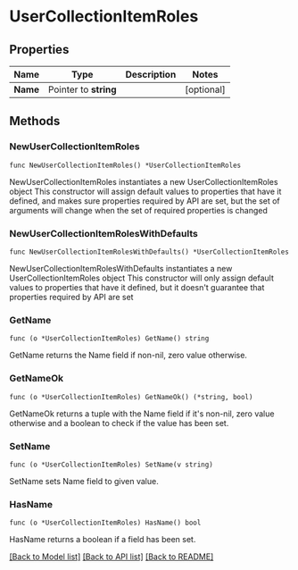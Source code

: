 <!--
 Licensed to the Apache Software Foundation (ASF) under one
 or more contributor license agreements.  See the NOTICE file
 distributed with this work for additional information
 regarding copyright ownership.  The ASF licenses this file
 to you under the Apache License, Version 2.0 (the
 "License"); you may not use this file except in compliance
 with the License.  You may obtain a copy of the License at

   http://www.apache.org/licenses/LICENSE-2.0

 Unless required by applicable law or agreed to in writing,
 software distributed under the License is distributed on an
 "AS IS" BASIS, WITHOUT WARRANTIES OR CONDITIONS OF ANY
 KIND, either express or implied.  See the License for the
 specific language governing permissions and limitations
 under the License.
 -->

# UserCollectionItemRoles

## Properties

Name | Type | Description | Notes
------------ | ------------- | ------------- | -------------
**Name** | Pointer to **string** |  | [optional] 

## Methods

### NewUserCollectionItemRoles

`func NewUserCollectionItemRoles() *UserCollectionItemRoles`

NewUserCollectionItemRoles instantiates a new UserCollectionItemRoles object
This constructor will assign default values to properties that have it defined,
and makes sure properties required by API are set, but the set of arguments
will change when the set of required properties is changed

### NewUserCollectionItemRolesWithDefaults

`func NewUserCollectionItemRolesWithDefaults() *UserCollectionItemRoles`

NewUserCollectionItemRolesWithDefaults instantiates a new UserCollectionItemRoles object
This constructor will only assign default values to properties that have it defined,
but it doesn't guarantee that properties required by API are set

### GetName

`func (o *UserCollectionItemRoles) GetName() string`

GetName returns the Name field if non-nil, zero value otherwise.

### GetNameOk

`func (o *UserCollectionItemRoles) GetNameOk() (*string, bool)`

GetNameOk returns a tuple with the Name field if it's non-nil, zero value otherwise
and a boolean to check if the value has been set.

### SetName

`func (o *UserCollectionItemRoles) SetName(v string)`

SetName sets Name field to given value.

### HasName

`func (o *UserCollectionItemRoles) HasName() bool`

HasName returns a boolean if a field has been set.


[[Back to Model list]](../README.md#documentation-for-models) [[Back to API list]](../README.md#documentation-for-api-endpoints) [[Back to README]](../README.md)



